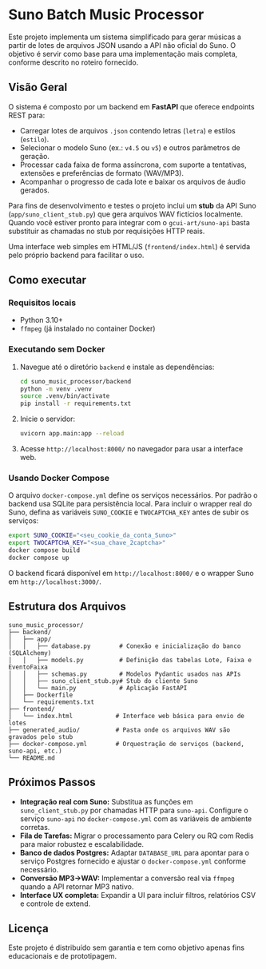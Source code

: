 # Suno Batch Music Processor

Este projeto implementa um sistema simplificado para gerar músicas a partir de lotes de arquivos JSON usando a API não oficial do Suno. O objetivo é servir como base para uma implementação mais completa, conforme descrito no roteiro fornecido.

## Visão Geral

O sistema é composto por um backend em **FastAPI** que oferece endpoints REST para:

* Carregar lotes de arquivos `.json` contendo letras (`letra`) e estilos (`estilo`).
* Selecionar o modelo Suno (ex.: `v4.5` ou `v5`) e outros parâmetros de geração.
* Processar cada faixa de forma assíncrona, com suporte a tentativas, extensões e preferências de formato (WAV/MP3).
* Acompanhar o progresso de cada lote e baixar os arquivos de áudio gerados.

Para fins de desenvolvimento e testes o projeto inclui um **stub** da API Suno (`app/suno_client_stub.py`) que gera arquivos WAV fictícios localmente. Quando você estiver pronto para integrar com o `gcui-art/suno-api` basta substituir as chamadas no stub por requisições HTTP reais.

Uma interface web simples em HTML/JS (`frontend/index.html`) é servida pelo próprio backend para facilitar o uso.

## Como executar

### Requisitos locais

* Python 3.10+
* `ffmpeg` (já instalado no container Docker)

### Executando sem Docker

1. Navegue até o diretório `backend` e instale as dependências:

   ```bash
   cd suno_music_processor/backend
   python -m venv .venv
   source .venv/bin/activate
   pip install -r requirements.txt
   ```

2. Inicie o servidor:

   ```bash
   uvicorn app.main:app --reload
   ```

3. Acesse `http://localhost:8000/` no navegador para usar a interface web.

### Usando Docker Compose

O arquivo `docker-compose.yml` define os serviços necessários. Por padrão o backend usa SQLite para persistência local. Para incluir o wrapper real do Suno, defina as variáveis `SUNO_COOKIE` e `TWOCAPTCHA_KEY` antes de subir os serviços:

```bash
export SUNO_COOKIE="<seu_cookie_da_conta_Suno>"
export TWOCAPTCHA_KEY="<sua_chave_2captcha>"
docker compose build
docker compose up
```

O backend ficará disponível em `http://localhost:8000/` e o wrapper Suno em `http://localhost:3000/`.

## Estrutura dos Arquivos

```
suno_music_processor/
├── backend/
│   ├── app/
│   │   ├── database.py        # Conexão e inicialização do banco (SQLAlchemy)
│   │   ├── models.py          # Definição das tabelas Lote, Faixa e EventoFaixa
│   │   ├── schemas.py         # Modelos Pydantic usados nas APIs
│   │   ├── suno_client_stub.py# Stub do cliente Suno
│   │   └── main.py            # Aplicação FastAPI
│   ├── Dockerfile
│   └── requirements.txt
├── frontend/
│   └── index.html            # Interface web básica para envio de lotes
├── generated_audio/          # Pasta onde os arquivos WAV são gravados pelo stub
├── docker-compose.yml        # Orquestração de serviços (backend, suno-api, etc.)
└── README.md
```

## Próximos Passos

* **Integração real com Suno:** Substitua as funções em `suno_client_stub.py` por chamadas HTTP para `suno-api`. Configure o serviço `suno-api` no `docker-compose.yml` com as variáveis de ambiente corretas.
* **Fila de Tarefas:** Migrar o processamento para Celery ou RQ com Redis para maior robustez e escalabilidade.
* **Banco de dados Postgres:** Adaptar `DATABASE_URL` para apontar para o serviço Postgres fornecido e ajustar o `docker-compose.yml` conforme necessário.
* **Conversão MP3→WAV:** Implementar a conversão real via `ffmpeg` quando a API retornar MP3 nativo.
* **Interface UX completa:** Expandir a UI para incluir filtros, relatórios CSV e controle de extend.

## Licença

Este projeto é distribuído sem garantia e tem como objetivo apenas fins educacionais e de prototipagem.